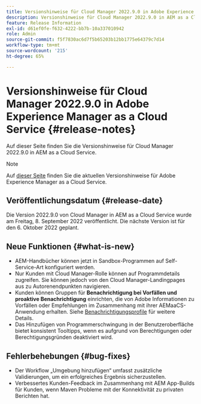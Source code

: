 ```yaml
---
title: Versionshinweise für Cloud Manager 2022.9.0 in Adobe Experience Manager as a Cloud Service
description: Versionshinweise für Cloud Manager 2022.9.0 in AEM as a Cloud Service.
feature: Release Information
exl-id: d61ef0fe-f632-4222-bb7b-10a337010942
role: Admin
source-git-commit: f5f7830ac6d7f5b65203b12bb1775e64379c7d14
workflow-type: tm+mt
source-wordcount: '215'
ht-degree: 65%

---
```


# Versionshinweise für Cloud Manager 2022.9.0 in Adobe Experience Manager as a Cloud Service {#release-notes}

Auf dieser Seite finden Sie die Versionshinweise für Cloud Manager 2022.9.0 in AEM as a Cloud Service.

>[!NOTE]
>
>Auf [dieser Seite](/help/release-notes/release-notes-cloud/release-notes-current.md) finden Sie die aktuellen Versionshinweise für Adobe Experience Manager as a Cloud Service.

## Veröffentlichungsdatum {#release-date}

Die Version 2022.9.0 von Cloud Manager in AEM as a Cloud Service wurde am Freitag, 8. September 2022 veröffentlicht. Die nächste Version ist für den 6. Oktober 2022 geplant.

## Neue Funktionen {#what-is-new}

* AEM-Handbücher können jetzt in Sandbox-Programmen auf Self-Service-Art konfiguriert werden.
* Nur Kunden mit Cloud Manager-Rolle können auf Programmdetails zugreifen. Sie können jedoch von den Cloud Manager-Landingpages aus zu Autorenendpunkten navigieren.
* Kunden können Gruppen für **Benachrichtigung bei Vorfällen und proaktive Benachrichtigung** einrichten, die von Adobe Informationen zu Vorfällen oder Empfehlungen im Zusammenhang mit ihrer AEMaaCS-Anwendung erhalten. Siehe [Benachrichtigungsprofile](/help/journey-onboarding/notification-profiles.md) für weitere Details.
* Das Hinzufügen von Programmerschwingung in der Benutzeroberfläche bietet konsistent Tooltipps, wenn es aufgrund von Berechtigungen oder Berechtigungsgründen deaktiviert wird.

## Fehlerbehebungen {#bug-fixes}

* Der Workflow „Umgebung hinzufügen“ umfasst zusätzliche Validierungen, um ein erfolgreiches Ergebnis sicherzustellen.
* Verbessertes Kunden-Feedback im Zusammenhang mit AEM App-Builds für Kunden, wenn Maven Probleme mit der Konnektivität zu privaten Berichten hat.


